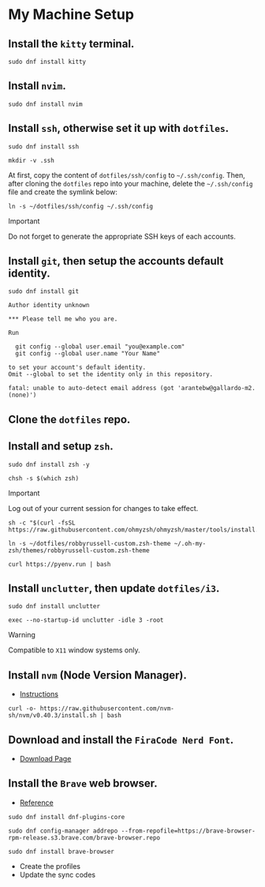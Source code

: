 # My Machine Setup

## Install the `kitty` terminal.

```console
sudo dnf install kitty
```

## Install `nvim`.

```console
sudo dnf install nvim
```

## Install `ssh`, otherwise set it up with `dotfiles`.

```console
sudo dnf install ssh
```

```console
mkdir -v .ssh
```

At first, copy the content of `dotfiles/ssh/config` to `~/.ssh/config`. Then, after cloning the `dotfiles` repo into your machine, delete the `~/.ssh/config` file and create the symlink below:

```console
ln -s ~/dotfiles/ssh/config ~/.ssh/config
```

> [!IMPORTANT]
> Do not forget to generate the appropriate SSH keys of each accounts.

## Install `git`, then setup the accounts default identity.

```console
sudo dnf install git
```

```text
Author identity unknown

*** Please tell me who you are.

Run

  git config --global user.email "you@example.com"
  git config --global user.name "Your Name"

to set your account's default identity.
Omit --global to set the identity only in this repository.

fatal: unable to auto-detect email address (got 'arantebw@gallardo-m2.(none)')
```

## Clone the `dotfiles` repo.

## Install and setup `zsh`.

```console
sudo dnf install zsh -y
```

```console
chsh -s $(which zsh)
```

> [!IMPORTANT]
> Log out of your current session for changes to take effect.

```console
sh -c "$(curl -fsSL https://raw.githubusercontent.com/ohmyzsh/ohmyzsh/master/tools/install.sh)"
```

```console
ln -s ~/dotfiles/robbyrussell-custom.zsh-theme ~/.oh-my-zsh/themes/robbyrussell-custom.zsh-theme
```

```console
curl https://pyenv.run | bash
```

## Install `unclutter`, then update `dotfiles/i3`.

```console
sudo dnf install unclutter
```

```text
exec --no-startup-id unclutter -idle 3 -root
```

> [!WARNING]
> Compatible to `X11` window systems only.

## Install `nvm` (Node Version Manager).

- [Instructions](https://github.com/nvm-sh/nvm?tab=readme-ov-file#installing-and-updating)

```console
curl -o- https://raw.githubusercontent.com/nvm-sh/nvm/v0.40.3/install.sh | bash
```

## Download and install the `FiraCode Nerd Font`.

- [Download Page](https://www.nerdfonts.com/font-downloads)

## Install the `Brave` web browser.

- [Reference](https://brave.com/linux/#fedora-41-dnf5)

```console
sudo dnf install dnf-plugins-core
```

```console
sudo dnf config-manager addrepo --from-repofile=https://brave-browser-rpm-release.s3.brave.com/brave-browser.repo
```

```console
sudo dnf install brave-browser
```

- Create the profiles
- Update the sync codes
